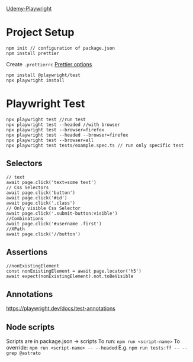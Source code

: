 [Udemy-Playwright](https://www.udemy.com/course/automated-software-testing-with-playwright/)

# Project Setup

``` 
npm init // configuration of package.json
npm install prettier
```
Create `.prettierrc`
[Prettier options](https://prettier.io/docs/en/options.html)

```
npm install @playwright/test
npx playwright install
```

# Playwright Test

```
npx playwright test //run test
npx playwright test --headed //with browser
npx playwright test --browser=firefox
npx playwright test --headed --browser=firefox
npx playwright test --browser=all
npx playwright test tests/example.spec.ts // run only specific test
```

## Selectors

```
// text
await page.click('text=some text')
// Css Selectors
await page.click('button')
await page.click('#id')
await page.click('.class')
// Only visible Css Selector
await page.click('.submit-button:visible')
//Combinations
await page.click('#username .first')
//XPath
await page.click('//button')
```

## Assertions

```
//nonExistingElement
const nonExistingElement = await page.locator('h5')
await expect(nonExistingElement).not.toBeVisible
```

## Annotations

https://playwright.dev/docs/test-annotations

## Node scripts

Scripts are in package.json -> scripts
To run: `npm run <script-name>`
To override: `npm run <script-name> -- --headed`
E.g. `npm run tests:ff -- --grep @astrato`
